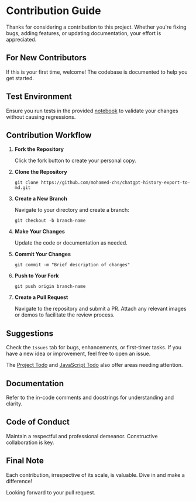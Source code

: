 # Contribution Guide

Thanks for considering a contribution to this project. Whether you're fixing bugs, adding features, or updating documentation, your effort is appreciated.

## For New Contributors

If this is your first time, welcome! The codebase is documented to help you get started.

## Test Environment

Ensure you run tests in the provided [notebook](../blob/main/playground.ipynb) to validate your changes without causing regressions.

## Contribution Workflow

1. **Fork the Repository**

   Click the fork button to create your personal copy.

2. **Clone the Repository**

   `git clone https://github.com/mohamed-chs/chatgpt-history-export-to-md.git`

3. **Create a New Branch**

   Navigate to your directory and create a branch:

   `git checkout -b branch-name`

4. **Make Your Changes**

   Update the code or documentation as needed.

5. **Commit Your Changes**

   `git commit -m "Brief description of changes"`

6. **Push to Your Fork**

   `git push origin branch-name`

7. **Create a Pull Request**

   Navigate to the repository and submit a PR. Attach any relevant images or demos to facilitate the review process.

## Suggestions

Check the `Issues` tab for bugs, enhancements, or first-timer tasks. If you have a new idea or improvement, feel free to open an issue.

The [Project Todo](../blob/main/TODO.md) and [JavaScript Todo](../blob/main/js/how_to_use.md#still-working-on) also offer areas needing attention.

## Documentation

Refer to the in-code comments and docstrings for understanding and clarity.

## Code of Conduct

Maintain a respectful and professional demeanor. Constructive collaboration is key.

## Final Note

Each contribution, irrespective of its scale, is valuable. Dive in and make a difference!

Looking forward to your pull request.
